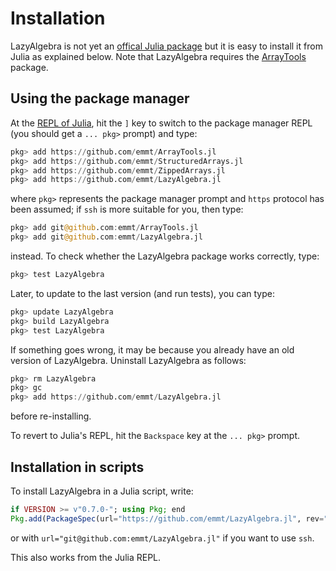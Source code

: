 # Installation

LazyAlgebra is not yet an [offical Julia package](https://pkg.julialang.org/)
but it is easy to install it from Julia as explained below.  Note that
LazyAlgebra requires the [ArrayTools](https://github.com/emmt/ArrayTools.jl)
package.


## Using the package manager


At the [REPL of
Julia](https://docs.julialang.org/en/stable/manual/interacting-with-julia/),
hit the `]` key to switch to the package manager REPL (you should get a
`... pkg>` prompt) and type:

```julia
pkg> add https://github.com/emmt/ArrayTools.jl
pkg> add https://github.com/emmt/StructuredArrays.jl
pkg> add https://github.com/emmt/ZippedArrays.jl
pkg> add https://github.com/emmt/LazyAlgebra.jl
```

where `pkg>` represents the package manager prompt and `https` protocol has
been assumed; if `ssh` is more suitable for you, then type:

```julia
pkg> add git@github.com:emmt/ArrayTools.jl
pkg> add git@github.com:emmt/LazyAlgebra.jl
```

instead.  To check whether the LazyAlgebra package works correctly, type:

```julia
pkg> test LazyAlgebra
```

Later, to update to the last version (and run tests), you can type:

```julia
pkg> update LazyAlgebra
pkg> build LazyAlgebra
pkg> test LazyAlgebra
```

If something goes wrong, it may be because you already have an old version of
LazyAlgebra.  Uninstall LazyAlgebra as follows:

```julia
pkg> rm LazyAlgebra
pkg> gc
pkg> add https://github.com/emmt/LazyAlgebra.jl
```

before re-installing.

To revert to Julia's REPL, hit the `Backspace` key at the `... pkg>` prompt.


## Installation in scripts

To install LazyAlgebra in a Julia script, write:

```julia
if VERSION >= v"0.7.0-"; using Pkg; end
Pkg.add(PackageSpec(url="https://github.com/emmt/LazyAlgebra.jl", rev="master"));
```

or with `url="git@github.com:emmt/LazyAlgebra.jl"` if you want to use `ssh`.

This also works from the Julia REPL.
